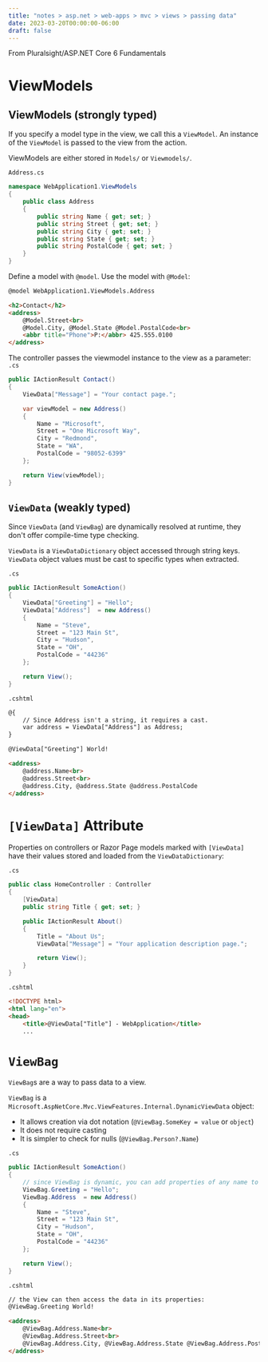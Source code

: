 ```yaml
---
title: "notes > asp.net > web-apps > mvc > views > passing data"
date: 2023-03-20T00:00:00-06:00
draft: false
---
```


From Pluralsight/ASP.NET Core 6 Fundamentals

# ViewModels
## ViewModels (strongly typed)
If you specify a model type in the view, we call this a `ViewModel`.  An instance of the `ViewModel` is passed to the view from the action.

ViewModels are either stored in `Models/` or `Viewmodels/`.

`Address.cs`
```cs
namespace WebApplication1.ViewModels
{
    public class Address
    {
        public string Name { get; set; }
        public string Street { get; set; }
        public string City { get; set; }
        public string State { get; set; }
        public string PostalCode { get; set; }
    }
}
```

Define a model with `@model`.  Use the model with `@Model`:
```html
@model WebApplication1.ViewModels.Address

<h2>Contact</h2>
<address>
    @Model.Street<br>
    @Model.City, @Model.State @Model.PostalCode<br>
    <abbr title="Phone">P:</abbr> 425.555.0100
</address>
```

The controller passes the viewmodel instance to the view as a parameter:  
`.cs`
```cs
public IActionResult Contact()
{
    ViewData["Message"] = "Your contact page.";

    var viewModel = new Address()
    {
        Name = "Microsoft",
        Street = "One Microsoft Way",
        City = "Redmond",
        State = "WA",
        PostalCode = "98052-6399"
    };

    return View(viewModel);
}
```

## `ViewData` (weakly typed)
Since `ViewData` (and `ViewBag`) are dynamically resolved at runtime, they don't offer compile-time type checking.

`ViewData` is a `ViewDataDictionary` object accessed through string keys.  `ViewData` object values must be cast to specific types when extracted.

`.cs`
```cs
public IActionResult SomeAction()
{
    ViewData["Greeting"] = "Hello";
    ViewData["Address"]  = new Address()
    {
        Name = "Steve",
        Street = "123 Main St",
        City = "Hudson",
        State = "OH",
        PostalCode = "44236"
    };

    return View();
}
```

`.cshtml`
```html
@{
    // Since Address isn't a string, it requires a cast.
    var address = ViewData["Address"] as Address;
}

@ViewData["Greeting"] World!

<address>
    @address.Name<br>
    @address.Street<br>
    @address.City, @address.State @address.PostalCode
</address>
```

# `[ViewData]` Attribute
Properties on controllers or Razor Page models marked with `[ViewData]` have their values stored and loaded from the `ViewDataDictionary`:

`.cs`
```cs
public class HomeController : Controller
{
    [ViewData]
    public string Title { get; set; }

    public IActionResult About()
    {
        Title = "About Us";
        ViewData["Message"] = "Your application description page.";

        return View();
    }
}
```

`.cshtml`
```html
<!DOCTYPE html>
<html lang="en">
<head>
    <title>@ViewData["Title"] - WebApplication</title>
    ...
```

# `ViewBag`
`ViewBag`s are a way to pass data to a view.

`ViewBag` is a `Microsoft.AspNetCore.Mvc.ViewFeatures.Internal.DynamicViewData` object:
- It allows creation via dot notation (`@ViewBag.SomeKey = value` or `object`)
- It does not require casting
- It is simpler to check for nulls (`@ViewBag.Person?.Name`)

`.cs`
```cs
public IActionResult SomeAction()
{
    // since ViewBag is dynamic, you can add properties of any name to the object
    ViewBag.Greeting = "Hello"; 
    ViewBag.Address  = new Address()
    {
        Name = "Steve",
        Street = "123 Main St",
        City = "Hudson",
        State = "OH",
        PostalCode = "44236"
    };

    return View();
}
```

`.cshtml`
```html
// the View can then access the data in its properties:
@ViewBag.Greeting World! 

<address>
    @ViewBag.Address.Name<br>
    @ViewBag.Address.Street<br>
    @ViewBag.Address.City, @ViewBag.Address.State @ViewBag.Address.PostalCode
</address>
```